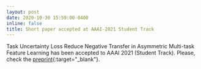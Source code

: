 ```yaml
---
layout: post
date: 2020-10-30 15:59:00-0400
inline: false
title: Short paper accepted at AAAI-2021 Student Track 
---
```

Task Uncertainty Loss Reduce Negative Transfer in Asymmetric Multi-task Feature Learning has been accepted to AAAI 2021 (Student Track).
Please, check the [preprint](https://arxiv.org/abs/2012.09575){:target="\_blank"}. 
